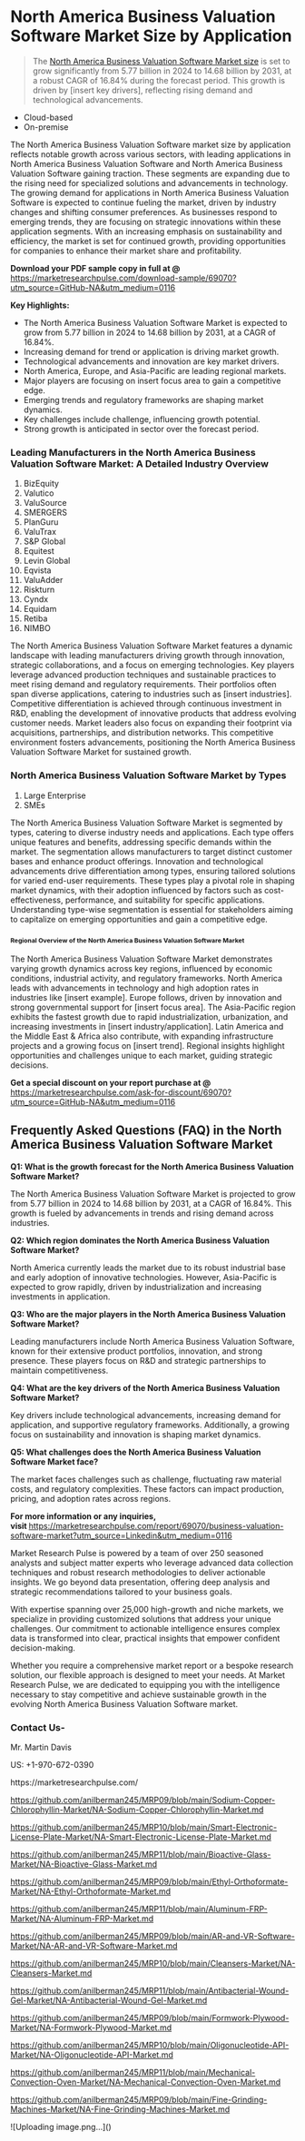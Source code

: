 <h1>North America Business Valuation Software Market&nbsp;Size by Application</h1><blockquote><p>The <a href="https://marketresearchpulse.com/download-sample/69070?utm_source=GitHub-NA&amp;utm_medium=0116">North America Business Valuation Software Market size</a> is set to grow significantly from 5.77 billion in 2024 to 14.68 billion by 2031, at a robust CAGR of 16.84% during the forecast period. This growth is driven by [insert key drivers], reflecting rising demand and technological advancements.</p></blockquote><ul><li>Cloud-based<li> On-premise</li></ul><p>The North America Business Valuation Software market size by application reflects notable growth across various sectors, with leading applications in North America Business Valuation Software and North America Business Valuation Software gaining traction. These segments are expanding due to the rising need for specialized solutions and advancements in technology. The growing demand for applications in North America Business Valuation Software is expected to continue fueling the market, driven by industry changes and shifting consumer preferences. As businesses respond to emerging trends, they are focusing on strategic innovations within these application segments. With an increasing emphasis on sustainability and efficiency, the market is set for continued growth, providing opportunities for companies to enhance their market share and profitability.</p><p><strong>Download your PDF sample copy in full at @ </strong><a href="https://marketresearchpulse.com/download-sample/69070?utm_source=GitHub-NA&amp;utm_medium=0116">https://marketresearchpulse.com/download-sample/69070?utm_source=GitHub-NA&amp;utm_medium=0116</a></p><p><strong>Key Highlights: </strong></p><ul><li>The North America Business Valuation Software Market is expected to grow from 5.77 billion in 2024 to 14.68 billion by 2031, at a CAGR of 16.84%.</li><li>Increasing demand for trend or application is driving market growth.</li><li>Technological advancements and innovation are key market drivers.</li><li>North America, Europe, and Asia-Pacific are leading regional markets.</li><li>Major players are focusing on insert focus area to gain a competitive edge.</li><li>Emerging trends and regulatory frameworks are shaping market dynamics.</li><li>Key challenges include challenge, influencing growth potential.</li><li>Strong growth is anticipated in sector over the forecast period.</li></ul><h3>Leading Manufacturers in the North America Business Valuation Software Market: A Detailed Industry Overview</h3><ol><li>BizEquity</li><li>Valutico</li><li>ValuSource</li><li>SMERGERS</li><li>PlanGuru</li><li>ValuTrax</li><li>S&P Global</li><li>Equitest</li><li>Levin Global</li><li>Eqvista</li><li>ValuAdder</li><li>Riskturn</li><li>Cyndx</li><li>Equidam</li><li>Retiba</li><li>NIMBO</li></ol><div class="flex max-w-full flex-col flex-grow"><div class="min-h-8 text-message flex w-full flex-col items-end gap-2 whitespace-normal break-words [.text-message+&amp;]:mt-5" dir="auto" data-message-author-role="assistant" data-message-id="fd8432e4-4910-450d-b182-61b7bfb0a01f" data-message-model-slug="gpt-4o"><div class="flex w-full flex-col gap-1 empty:hidden first:pt-[3px]"><div class="markdown prose w-full break-words dark:prose-invert light"><p>The North America Business Valuation Software Market features a dynamic landscape with leading manufacturers driving growth through innovation, strategic collaborations, and a focus on emerging technologies. Key players leverage advanced production techniques and sustainable practices to meet rising demand and regulatory requirements. Their portfolios often span diverse applications, catering to industries such as [insert industries]. Competitive differentiation is achieved through continuous investment in R&amp;D, enabling the development of innovative products that address evolving customer needs. Market leaders also focus on expanding their footprint via acquisitions, partnerships, and distribution networks. This competitive environment fosters advancements, positioning the North America Business Valuation Software Market for sustained growth.</p></div></div></div></div><h3>North America Business Valuation Software Market by Types</h3><ol><li>Large Enterprise<li> SMEs</li></ol><div class="flex max-w-full flex-col flex-grow"><div class="min-h-8 text-message flex w-full flex-col items-end gap-2 whitespace-normal break-words [.text-message+&amp;]:mt-5" dir="auto" data-message-author-role="assistant" data-message-id="084470be-0bb7-4664-bddf-5156b4f41249" data-message-model-slug="gpt-4o-mini"><div class="flex w-full flex-col gap-1 empty:hidden first:pt-[3px]"><div class="markdown prose w-full break-words dark:prose-invert light"><p>The North America Business Valuation Software Market is segmented by types, catering to diverse industry needs and applications. Each type offers unique features and benefits, addressing specific demands within the market. The segmentation allows manufacturers to target distinct customer bases and enhance product offerings. Innovation and technological advancements drive differentiation among types, ensuring tailored solutions for varied end-user requirements. These types play a pivotal role in shaping market dynamics, with their adoption influenced by factors such as cost-effectiveness, performance, and suitability for specific applications. Understanding type-wise segmentation is essential for stakeholders aiming to capitalize on emerging opportunities and gain a competitive edge.</p></div></div></div></div><h3><span style="font-size: 11px;">Regional Overview of the North America Business Valuation Software Market</span></h3><div class="flex max-w-full flex-col flex-grow"><div class="min-h-8 text-message flex w-full flex-col items-end gap-2 whitespace-normal break-words [.text-message+&amp;]:mt-5" dir="auto" data-message-author-role="assistant" data-message-id="e9038762-ce64-4e30-91c9-9bd413514231" data-message-model-slug="gpt-4o-mini"><div class="flex w-full flex-col gap-1 empty:hidden first:pt-[3px]"><div class="markdown prose w-full break-words dark:prose-invert light"><p>The North America Business Valuation Software Market demonstrates varying growth dynamics across key regions, influenced by economic conditions, industrial activity, and regulatory frameworks. North America leads with advancements in technology and high adoption rates in industries like [insert example]. Europe follows, driven by innovation and strong governmental support for [insert focus area]. The Asia-Pacific region exhibits the fastest growth due to rapid industrialization, urbanization, and increasing investments in [insert industry/application]. Latin America and the Middle East &amp; Africa also contribute, with expanding infrastructure projects and a growing focus on [insert trend]. Regional insights highlight opportunities and challenges unique to each market, guiding strategic decisions.</p></div></div></div></div><p><strong>Get a special discount on your report purchase at @ </strong><a href="https://marketresearchpulse.com/ask-for-discount/69070?utm_source=GitHub-NA&amp;utm_medium=0116">https://marketresearchpulse.com/ask-for-discount/69070?utm_source=GitHub-NA&amp;utm_medium=0116</a></p><h2>Frequently Asked Questions (FAQ) in the North America Business Valuation Software Market</h2><p><strong>Q1: What is the growth forecast for the North America Business Valuation Software Market?</strong></p><p>The North America Business Valuation Software Market is projected to grow from 5.77 billion in 2024 to 14.68 billion by 2031, at a CAGR of 16.84%. This growth is fueled by advancements in trends and rising demand across industries.</p><p><strong>Q2: Which region dominates the North America Business Valuation Software Market?</strong></p><p>North America currently leads the market due to its robust industrial base and early adoption of innovative technologies. However, Asia-Pacific is expected to grow rapidly, driven by industrialization and increasing investments in application.</p><p><strong>Q3: Who are the major players in the North America Business Valuation Software Market?</strong></p><p>Leading manufacturers include North America Business Valuation Software, known for their extensive product portfolios, innovation, and strong presence. These players focus on R&amp;D and strategic partnerships to maintain competitiveness.</p><p><strong>Q4: What are the key drivers of the North America Business Valuation Software Market?</strong></p><p>Key drivers include technological advancements, increasing demand for application, and supportive regulatory frameworks. Additionally, a growing focus on sustainability and innovation is shaping market dynamics.</p><p><strong>Q5: What challenges does the North America Business Valuation Software Market face?</strong></p><p>The market faces challenges such as challenge, fluctuating raw material costs, and regulatory complexities. These factors can impact production, pricing, and adoption rates across regions.</p><p><strong>For more information or any inquiries, visit&nbsp;</strong><a href="https://marketresearchpulse.com/report/69070/business-valuation-software-market?utm_source=Linkedin&utm_medium=0116">https://marketresearchpulse.com/report/69070/business-valuation-software-market?utm_source=Linkedin&utm_medium=0116</a></p><p>Market Research Pulse is powered by a team of over 250 seasoned analysts and subject matter experts who leverage advanced data collection techniques and robust research methodologies to deliver actionable insights. We go beyond data presentation, offering deep analysis and strategic recommendations tailored to your business goals.</p><p>With expertise spanning over 25,000 high-growth and niche markets, we specialize in providing customized solutions that address your unique challenges. Our commitment to actionable intelligence ensures complex data is transformed into clear, practical insights that empower confident decision-making.</p><p>Whether you require a comprehensive market report or a bespoke research solution, our flexible approach is designed to meet your needs. At Market Research Pulse, we are dedicated to equipping you with the intelligence necessary to stay competitive and achieve sustainable growth in the evolving North America Business Valuation Software market.</p><h3><strong>Contact Us-</strong></h3><p>Mr. Martin Davis</p><p>US: +1-970-672-0390</p><p>https://marketresearchpulse.com/</p><p><a href="https://github.com/anilberman245/MRP09/blob/main/Sodium-Copper-Chlorophyllin-Market/NA-Sodium-Copper-Chlorophyllin-Market.md">https://github.com/anilberman245/MRP09/blob/main/Sodium-Copper-Chlorophyllin-Market/NA-Sodium-Copper-Chlorophyllin-Market.md</a></p><p><a href="https://github.com/anilberman245/MRP10/blob/main/Smart-Electronic-License-Plate-Market/NA-Smart-Electronic-License-Plate-Market.md">https://github.com/anilberman245/MRP10/blob/main/Smart-Electronic-License-Plate-Market/NA-Smart-Electronic-License-Plate-Market.md</a></p><p><a href="https://github.com/anilberman245/MRP11/blob/main/Bioactive-Glass-Market/NA-Bioactive-Glass-Market.md">https://github.com/anilberman245/MRP11/blob/main/Bioactive-Glass-Market/NA-Bioactive-Glass-Market.md</a></p><p><a href="https://github.com/anilberman245/MRP09/blob/main/Ethyl-Orthoformate-Market/NA-Ethyl-Orthoformate-Market.md">https://github.com/anilberman245/MRP09/blob/main/Ethyl-Orthoformate-Market/NA-Ethyl-Orthoformate-Market.md</a></p><p><a href="https://github.com/anilberman245/MRP11/blob/main/Aluminum-FRP-Market/NA-Aluminum-FRP-Market.md">https://github.com/anilberman245/MRP11/blob/main/Aluminum-FRP-Market/NA-Aluminum-FRP-Market.md</a></p><p><a href="https://github.com/anilberman245/MRP09/blob/main/AR-and-VR-Software-Market/NA-AR-and-VR-Software-Market.md">https://github.com/anilberman245/MRP09/blob/main/AR-and-VR-Software-Market/NA-AR-and-VR-Software-Market.md</a></p><p><a href="https://github.com/anilberman245/MRP10/blob/main/Cleansers-Market/NA-Cleansers-Market.md">https://github.com/anilberman245/MRP10/blob/main/Cleansers-Market/NA-Cleansers-Market.md</a></p><p><a href="https://github.com/anilberman245/MRP11/blob/main/Antibacterial-Wound-Gel-Market/NA-Antibacterial-Wound-Gel-Market.md">https://github.com/anilberman245/MRP11/blob/main/Antibacterial-Wound-Gel-Market/NA-Antibacterial-Wound-Gel-Market.md</a></p><p><a href="https://github.com/anilberman245/MRP09/blob/main/Formwork-Plywood-Market/NA-Formwork-Plywood-Market.md">https://github.com/anilberman245/MRP09/blob/main/Formwork-Plywood-Market/NA-Formwork-Plywood-Market.md</a></p><p><a href="https://github.com/anilberman245/MRP10/blob/main/Oligonucleotide-API-Market/NA-Oligonucleotide-API-Market.md">https://github.com/anilberman245/MRP10/blob/main/Oligonucleotide-API-Market/NA-Oligonucleotide-API-Market.md</a></p><p><a href="https://github.com/anilberman245/MRP11/blob/main/Mechanical-Convection-Oven-Market/NA-Mechanical-Convection-Oven-Market.md">https://github.com/anilberman245/MRP11/blob/main/Mechanical-Convection-Oven-Market/NA-Mechanical-Convection-Oven-Market.md</a></p><p><a href="https://github.com/anilberman245/MRP09/blob/main/Fine-Grinding-Machines-Market/NA-Fine-Grinding-Machines-Market.md">https://github.com/anilberman245/MRP09/blob/main/Fine-Grinding-Machines-Market/NA-Fine-Grinding-Machines-Market.md</a></p>
![Uploading image.png…]()
